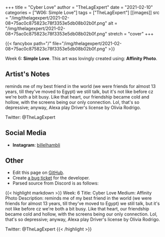 +++
title =       "Cyber Love"
author =      "TheLagExpert"
date =        "2021-02-10"
categories =  ["W06: Simple Love"]
tags =        ["TheLagExpert"]
[[images]]
                      src = "/img/thelagexpert/2021-02-08+75ac0c875823c78f3353e5db08b02b0f.png"
                      alt = "/img/thelagexpert/2021-02-08+75ac0c875823c78f3353e5db08b02b0f.png"
                      stretch = "cover"
+++


{{< fancybox path="/" file="/img/thelagexpert/2021-02-08+75ac0c875823c78f3353e5db08b02b0f.png" >}}


Week 6: **Simple Love**. This art was lovingly created using: **Affinity Photo**.

## Artist's Notes

reminds me of my best friend in the world (we were friends for almost 13 years, till they've moved to Egypt) we still talk, but it's not like before cz we're both a bit busy. Like that heart, our friendship became cold and hollow, with the screens being our only connection. Lol, that's so depressive; anyway, Alexa play Driver's license by Olivia Rodrigo.

Twitter: @TheLagExpert

## Social Media

- **Instagram**: [billelhambli]()


## Other

- Edit this page on [GitHub](https://github.com/teaminkling/web-refresh/edit/main/blog/content/blog/thelagexpert-week-6-44f6.md).
- Create [a bug ticket](https://github.com/teaminkling/web-refresh/issues/new?assignees=&labels=bug&template=problem-report.md&title=) for the developer.
- Parsed source from Discord is as follows:

{{< highlight markdown >}}
Week: 6
Title: Cyber Love
Medium: Affinity Photo 
Description: reminds me of my best friend in the world (we were friends for almost 13 years, till they've moved to Egypt) we still talk, but it's not like before cz we're both a bit busy. Like that heart, our friendship became cold and hollow, with the screens being our only connection. Lol, that's so depressive; anyway, Alexa play Driver's license by Olivia Rodrigo.

Twitter: @TheLagExpert
{{< /highlight >}}